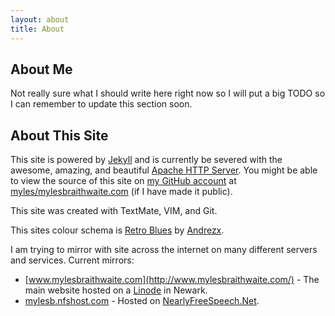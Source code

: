 ```yaml
---
layout: about
title: About
---
```


## About Me

Not really sure what I should write here right now so I will put a big TODO so I can remember to update this section soon.

## About This Site

This site is powered by [Jekyll](http://jekyllrb.com/ "Jekyll - Transform your text into a monster") and is currently be severed with the awesome, amazing, and beautiful [Apache HTTP Server](http://httpd.apache.org/ "Apache HTTP Server - The Number One HTTP Server On The Internet"). You might be able to view the source of this site on [my GitHub account](http://github.com/myles "Myles Braithwaite's GitHub Profile") at [myles/mylesbraithwaite.com](http://github.com/myles/mylesbraithwaite.com) (if I have made it public).

This site was created with TextMate, VIM, and Git.

This sites colour schema is [Retro Blues](http://kuler.adobe.com/#themeID/1153379) by [Andrezx](http://kuler.adobe.com/#themes/search?term=userId%3A411194).

I am trying to mirror with site across the internet on many different servers and services. Current mirrors:

* [www.mylesbraithwaite.com](http://www.mylesbraithwaite.com/) - The main website hosted on a [Linode](http://linode.com/) in Newark.
* [mylesb.nfshost.com](http://myles.nfshost.com/) - Hosted on  [NearlyFreeSpeech.Net](https://www.nearlyfreespeech.net/).